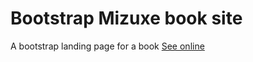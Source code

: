 # Bootstrap Mizuxe book site

A bootstrap landing page for a book
[See online](https://costas-zeimpekis.github.io/bootstrap_mizuxe/)
